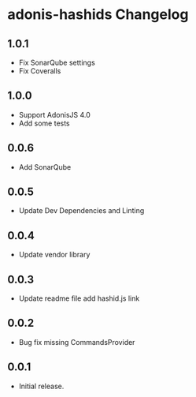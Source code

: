 # adonis-hashids Changelog

## 1.0.1
 - Fix SonarQube settings
 - Fix Coveralls

## 1.0.0
 - Support AdonisJS 4.0
 - Add some tests

## 0.0.6
 - Add SonarQube

## 0.0.5
 - Update Dev Dependencies and Linting

## 0.0.4
 - Update vendor library

## 0.0.3
 - Update readme file add hashid.js link

## 0.0.2
 - Bug fix missing CommandsProvider

## 0.0.1
 - Initial release.
